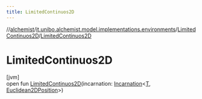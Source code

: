 ```yaml
---
title: LimitedContinuos2D
---
```

//[alchemist](../../../index.html)/[it.unibo.alchemist.model.implementations.environments](../index.html)/[LimitedContinuos2D](index.html)/[LimitedContinuos2D](-limited-continuos2-d.html)



# LimitedContinuos2D



[jvm]\
open fun [LimitedContinuos2D](-limited-continuos2-d.html)(incarnation: [Incarnation](../../it.unibo.alchemist.model.interfaces/-incarnation/index.html)<[T](../../it.unibo.alchemist.model.implementations.linkingrules/-connection-beam/index.html), [Euclidean2DPosition](../../it.unibo.alchemist.model.implementations.positions/-euclidean2-d-position/index.html)>)




